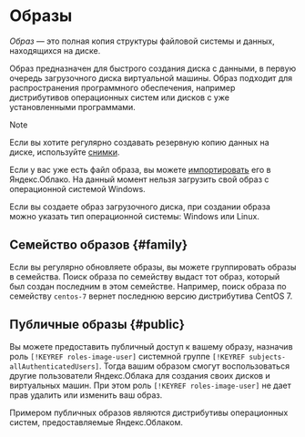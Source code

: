 # Образы

_Образ_ — это полная копия структуры файловой системы и данных, находящихся на диске.

Образ предназначен для быстрого создания диска с данными, в первую очередь загрузочного диска виртуальной машины. Образ подходит для распространения программного обеспечения, например дистрибутивов операционных систем или дисков с уже установленными программами.

> [!NOTE]
>
> Если вы хотите регулярно создавать резервную копию данных на диске, используйте [снимки](snapshot.md).

Если у вас уже есть файл образа, вы можете [импортировать](../operations/image-create/upload.md) его в Яндекс.Облако. На данный момент нельзя загрузить свой образ с операционной системой Windows.

Если вы создаете образ загрузочного диска, при создании образа можно указать тип операционной системы: Windows или Linux.

## Семейство образов {#family}

Если вы регулярно обновляете образы, вы можете группировать образы в семейства. Поиск образа по семейству выдаст тот образ, который был создан последним в этом семействе. Например, поиск образа по семейству `centos-7` вернет последнюю версию дистрибутива CentOS 7.

## Публичные образы {#public}

Вы можете предоставить публичный доступ к вашему образу, назначив роль `[!KEYREF roles-image-user]` системной группе `[!KEYREF subjects-allAuthenticatedUsers]`. Тогда вашим образом смогут воспользоваться другие пользователи Яндекс.Облака для создания своих дисков и виртуальных машин. При этом роль `[!KEYREF roles-image-user]` не дает прав удалить или изменить ваш образ.

Примером публичных образов являются дистрибутивы операционных систем, предоставляемые Яндекс.Облаком.
